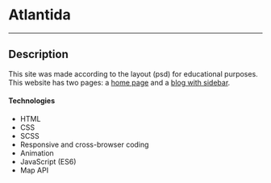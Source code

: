 # Atlantida

---

## Description

This site was made according to the layout (psd) for educational purposes. This website has two pages: a [home page](https://alekseyfgl.github.io/Atlantida/) and a [blog with
sidebar](https://alekseyfgl.github.io/Atlantida/).

#### Technologies

- HTML
- CSS
- SCSS
- Responsive and cross-browser coding
- Animation
- JavaScript (ES6) 
- Map API
